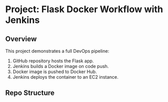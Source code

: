# Project: Flask Docker Workflow with Jenkins

## Overview
This project demonstrates a full DevOps pipeline:
1. GitHub repository hosts the Flask app.
2. Jenkins builds a Docker image on code push.
3. Docker image is pushed to Docker Hub.
4. Jenkins deploys the container to an EC2 instance.

## Repo Structure 

